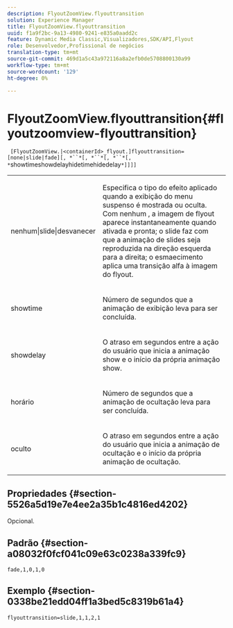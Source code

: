 ```yaml
---
description: FlyoutZoomView.flyouttransition
solution: Experience Manager
title: FlyoutZoomView.flyouttransition
uuid: f1a9f2bc-9a13-4980-9241-e835a0aadd2c
feature: Dynamic Media Classic,Visualizadores,SDK/API,Flyout
role: Desenvolvedor,Profissional de negócios
translation-type: tm+mt
source-git-commit: 469d1a5c43a972116a8a2efb0de5708800130a99
workflow-type: tm+mt
source-wordcount: '129'
ht-degree: 0%

---
```



# FlyoutZoomView.flyouttransition{#flyoutzoomview-flyouttransition}

` [FlyoutZoomView.|<containerId>_flyout.]flyouttransition=[none|slide|fade][, *``*[, *``*[, *``*[, *`showtimeshowdelayhidetimehidedelay`*]]]]`

<table id="table_AB421835D2454ECD8AA40DBFADBAC65F"> 
 <tbody> 
  <tr> 
   <td colname="col1"> <p> <span class="codeph"> <span class="varname"> nenhum|slide|desvanecer  </span> </span> </p> </td> 
   <td colname="col2"> <p> Especifica o tipo do efeito aplicado quando a exibição do menu suspenso é mostrada ou oculta. Com <span class="codeph"> nenhum </span>, a imagem de flyout aparece instantaneamente quando ativada e pronta; <span class="codeph"> o slide </span> faz com que a animação de slides seja reproduzida na direção esquerda para a direita; <span class="codeph"> o esmaecimento </span> aplica uma transição alfa à imagem do flyout. </p> </td> 
  </tr> 
  <tr> 
   <td colname="col1"> <p> <span class="codeph"> <span class="varname"> showtime  </span> </span> </p> </td> 
   <td colname="col2"> <p> Número de segundos que a animação de exibição leva para ser concluída. </p> </td> 
  </tr> 
  <tr> 
   <td colname="col1"> <p> <span class="codeph"> <span class="varname"> showdelay  </span> </span> </p> </td> 
   <td colname="col2"> <p> O atraso em segundos entre a ação do usuário que inicia a animação show e o início da própria animação show. </p> </td> 
  </tr> 
  <tr> 
   <td colname="col1"> <p> <span class="codeph"> <span class="varname"> horário  </span> </span> </p> </td> 
   <td colname="col2"> <p> Número de segundos que a animação de ocultação leva para ser concluída. </p> </td> 
  </tr> 
  <tr> 
   <td colname="col1"> <p> <span class="codeph"> <span class="varname"> oculto  </span> </span> </p> </td> 
   <td colname="col2"> <p> O atraso em segundos entre a ação do usuário que inicia a animação de ocultação e o início da própria animação de ocultação. </p> </td> 
  </tr> 
 </tbody> 
</table>

## Propriedades {#section-5526a5d19e7e4ee2a35b1c4816ed4202}

Opcional.

## Padrão {#section-a08032f0fcf041c09e63c0238a339fc9}

`fade,1,0,1,0`

## Exemplo {#section-0338be21edd04ff1a3bed5c8319b61a4}

`flyouttransition=slide,1,1,2,1`
